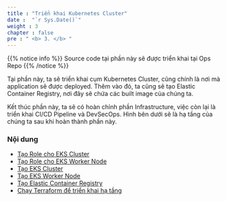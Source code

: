 ```yaml
---
title : "Triển khai Kubernetes Cluster"
date :  "`r Sys.Date()`" 
weight : 3 
chapter : false
pre : " <b> 3. </b> "
---
```

{{% notice info %}}
Source code tại phần này sẽ được triển khai tại Ops Repo
{{% /notice %}}

Tại phần này, ta sẽ triển khai cụm Kubernetes Cluster, cũng chính là nơi mà application sẽ được deployed. Thêm vào đó, ta cũng sẽ tạo Elastic Container Registry, nơi đây sẽ chứa các built image của chúng ta.

Kết thúc phần này, ta sẽ có hoàn chỉnh phần Infrastructure, việc còn lại là triển khai CI/CD Pipeline và DevSecOps. Hình bên dưới sẽ là hạ tầng của chúng ta sau khi hoàn thành phần này.

### Nội dung

- [Tạo Role cho EKS Cluster](3.1-connect-bastion/) 
- [Tạo Role cho EKS Worker Node](3.2-scaling-check/) 
- [Tạo EKS Cluster](3.2-scaling-check/) 
- [Tạo EKS Worker Node](3.2-scaling-check/) 
- [Tạo Elastic Container Registry](3.2-scaling-check/) 
- [Chạy Terraform để triển khai hạ tầng](3.2-scaling-check/) 